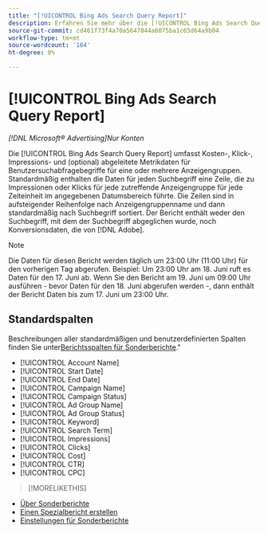 ```yaml
---
title: "[!UICONTROL Bing Ads Search Query Report]"
description: Erfahren Sie mehr über die [!UICONTROL Bing Ads Search Query Report].
source-git-commit: cd461f73f4a70a5647844a6075ba1c65d64a9b04
workflow-type: tm+mt
source-wordcount: '164'
ht-degree: 0%

---
```


# [!UICONTROL Bing Ads Search Query Report]

*[!DNL Microsoft® Advertising]Nur Konten*

Die [!UICONTROL Bing Ads Search Query Report] umfasst Kosten-, Klick-, Impressions- und (optional) abgeleitete Metrikdaten für Benutzersuchabfragebegriffe für eine oder mehrere Anzeigengruppen. Standardmäßig enthalten die Daten für jeden Suchbegriff eine Zeile, die zu Impressionen oder Klicks für jede zutreffende Anzeigengruppe für jede Zeiteinheit im angegebenen Datumsbereich führte. Die Zeilen sind in aufsteigender Reihenfolge nach Anzeigengruppenname und dann standardmäßig nach Suchbegriff sortiert. Der Bericht enthält weder den Suchbegriff, mit dem der Suchbegriff abgeglichen wurde, noch Konversionsdaten, die von [!DNL Adobe].

>[!NOTE]
>
>Die Daten für diesen Bericht werden täglich um 23:00 Uhr (11:00 Uhr) für den vorherigen Tag abgerufen. Beispiel: Um 23:00 Uhr am 18. Juni ruft es Daten für den 17. Juni ab. Wenn Sie den Bericht am 19. Juni um 09:00 Uhr ausführen - bevor Daten für den 18. Juni abgerufen werden -, dann enthält der Bericht Daten bis zum 17. Juni um 23:00 Uhr.

## Standardspalten

Beschreibungen aller standardmäßigen und benutzerdefinierten Spalten finden Sie unter[Berichtsspalten für Sonderberichte](specialty-report-columns.md).&quot;

* [!UICONTROL Account Name]
* [!UICONTROL Start Date]
* [!UICONTROL End Date]
* [!UICONTROL Campaign Name]
* [!UICONTROL Campaign Status]
* [!UICONTROL Ad Group Name]
* [!UICONTROL Ad Group Status]
* [!UICONTROL Keyword]
* [!UICONTROL Search Term]
* [!UICONTROL Impressions]
* [!UICONTROL Clicks]
* [!UICONTROL Cost]
* [!UICONTROL CTR]
* [!UICONTROL CPC]

>[!MORELIKETHIS]
* [Über Sonderberichte](specialty-report-about.md)
* [Einen Spezialbericht erstellen](specialty-report-generate.md)
* [Einstellungen für Sonderberichte](specialty-report-settings.md)

